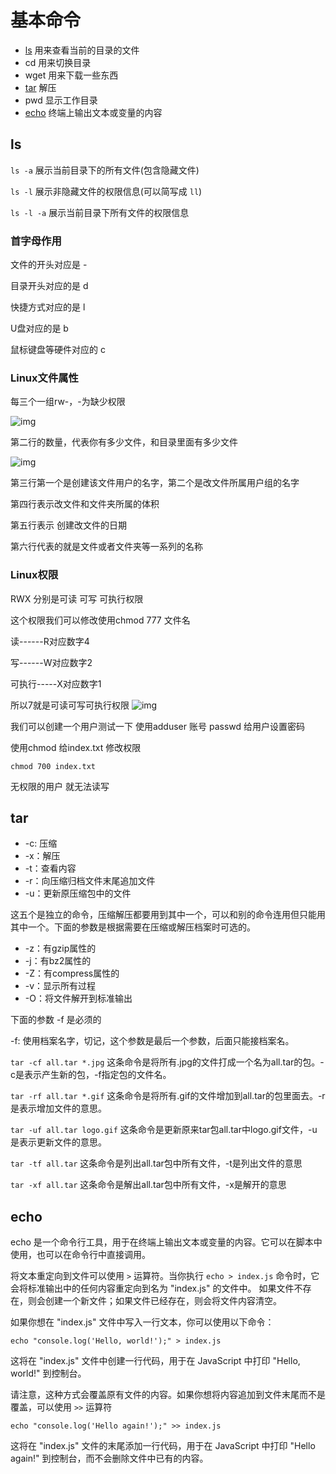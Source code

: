 # 基本命令
- [ls](#ls)   用来查看当前的目录的文件
- cd   用来切换目录
- wget 用来下载一些东西
- [tar](#tar)  解压
- pwd  显示工作目录
- [echo](#echo) 终端上输出文本或变量的内容

## ls
`ls -a`   展示当前目录下的所有文件(包含隐藏文件)

`ls -l`   展示非隐藏文件的权限信息(可以简写成 `ll`)

`ls -l -a` 展示当前目录下所有文件的权限信息
### 首字母作用
文件的开头对应是 -

目录开头对应的是 d

快捷方式对应的是 l

U盘对应的是 b

鼠标键盘等硬件对应的 c

### Linux文件属性
每三个一组rw-，-为缺少权限

![img](/linux.png)

第二行的数量，代表你有多少文件，和目录里面有多少文件

![img](/linux2.png)

第三行第一个是创建该文件用户的名字，第二个是改文件所属用户组的名字

第四行表示改文件和文件夹所属的体积

第五行表示 创建改文件的日期

第六行代表的就是文件或者文件夹等一系列的名称


### Linux权限
RWX 分别是可读 可写 可执行权限

这个权限我们可以修改使用chmod 777 文件名

读------R对应数字4

写------W对应数字2

可执行-----X对应数字1

所以7就是可读可写可执行权限
![img](/linux3.png)

我们可以创建一个用户测试一下 使用adduser 账号  passwd 给用户设置密码

使用chmod 给index.txt 修改权限
````shell
chmod 700 index.txt
````
无权限的用户 就无法读写

## tar
- -c: 压缩
- -x：解压
- -t：查看内容
- -r：向压缩归档文件末尾追加文件
- -u：更新原压缩包中的文件

这五个是独立的命令，压缩解压都要用到其中一个，可以和别的命令连用但只能用其中一个。下面的参数是根据需要在压缩或解压档案时可选的。

- -z：有gzip属性的
- -j：有bz2属性的
- -Z：有compress属性的
- -v：显示所有过程
- -O：将文件解开到标准输出

下面的参数 -f 是必须的

-f: 使用档案名字，切记，这个参数是最后一个参数，后面只能接档案名。 

`tar -cf all.tar *.jpg`
这条命令是将所有.jpg的文件打成一个名为all.tar的包。-c是表示产生新的包，-f指定包的文件名。

`tar -rf all.tar *.gif`
这条命令是将所有.gif的文件增加到all.tar的包里面去。-r是表示增加文件的意思。

`tar -uf all.tar logo.gif`
这条命令是更新原来tar包all.tar中logo.gif文件，-u是表示更新文件的意思。

`tar -tf all.tar`
这条命令是列出all.tar包中所有文件，-t是列出文件的意思

`tar -xf all.tar`
这条命令是解出all.tar包中所有文件，-x是解开的意思 
## echo
echo 是一个命令行工具，用于在终端上输出文本或变量的内容。它可以在脚本中使用，也可以在命令行中直接调用。

将文本重定向到文件可以使用 `>` 运算符。当你执行 `echo > index.js` 命令时，它会将标准输出中的任何内容重定向到名为 "index.js" 的文件中。
如果文件不存在，则会创建一个新文件；如果文件已经存在，则会将文件内容清空。

如果你想在 "index.js" 文件中写入一行文本，你可以使用以下命令：
```shell
echo "console.log('Hello, world!');" > index.js
```
这将在 "index.js" 文件中创建一行代码，用于在 JavaScript 中打印 "Hello, world!" 到控制台。

请注意，这种方式会覆盖原有文件的内容。如果你想将内容追加到文件末尾而不是覆盖，可以使用 `>>` 运算符
```shell
echo "console.log('Hello again!');" >> index.js
```
这将在 "index.js" 文件的末尾添加一行代码，用于在 JavaScript 中打印 "Hello again!" 到控制台，而不会删除文件中已有的内容。